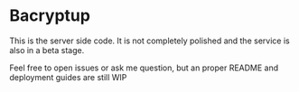 # Bacryptup

This is the server side code. 
It is not completely polished and the service is also in a beta stage.

Feel free to open issues or ask me question, but an proper README and deployment guides are still WIP
